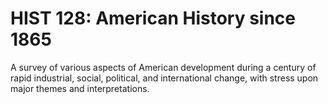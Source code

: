 # HIST 128: American History since 1865

A survey of various aspects of American development during a century of rapid industrial, social, political, and international change, with stress upon major themes and interpretations.